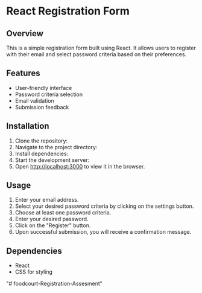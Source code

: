 # React Registration Form

## Overview
This is a simple registration form built using React. It allows users to register with their email and select password criteria based on their preferences.

## Features
- User-friendly interface
- Password criteria selection
- Email validation
- Submission feedback

## Installation
1. Clone the repository:
2. Navigate to the project directory:
3. Install dependencies:
4. Start the development server:
5. Open [http://localhost:3000](http://localhost:3000) to view it in the browser.

## Usage
1. Enter your email address.
2. Select your desired password criteria by clicking on the settings button.
3. Choose at least one password criteria.
4. Enter your desired password.
5. Click on the "Register" button.
6. Upon successful submission, you will receive a confirmation message.

## Dependencies
- React
- CSS for styling


"# foodcourt-Registration-Assesment" 
